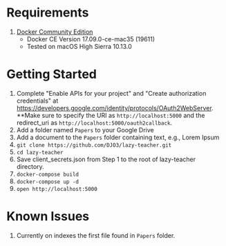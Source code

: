 # Requirements
1. [Docker Community Edition](https://www.docker.com/community-edition)
    * Docker CE Version 17.09.0-ce-mac35 (19611)
    * Tested on macOS High Sierra 10.13.0

# Getting Started
1. Complete "Enable APIs for your project" and "Create authorization credentials" at https://developers.google.com/identity/protocols/OAuth2WebServer. **Make sure to specify the URI as `http://localhost:5000` and the redirect_uri as `http://localhost:5000/oauth2callback`.
2. Add a folder named `Papers` to your Google Drive
3. Add a document to the `Papers` folder containing text, e.g., Lorem Ipsum
4. `git clone https://github.com/DJO3/lazy-teacher.git`
5. `cd lazy-teacher` 
6. Save client_secrets.json from Step 1 to the root of lazy-teacher directory.
7. `docker-compose build`
8. `docker-compose up -d`
9. `open http://localhost:5000`

# Known Issues
1. Currently on indexes the first file found in `Papers` folder. 